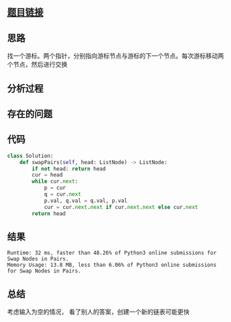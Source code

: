 [//]: # (@Author  : xu.junpeng)
[//]: # (@Time    : 2020/5/7 9:36 下午)
## [题目链接](https://leetcode.com/problems/swap-nodes-in-pairs/)

## 思路
找一个游标。两个指针，分别指向游标节点与游标的下一个节点。每次游标移动两个节点，然后进行交换
## 分析过程

## 存在的问题

## 代码
```python
class Solution:
    def swapPairs(self, head: ListNode) -> ListNode:
        if not head: return head
        cur = head
        while cur.next:
            p = cur
            q = cur.next
            p.val, q.val = q.val, p.val
            cur = cur.next.next if cur.next.next else cur.next
        return head

```

## 结果
```
Runtime: 32 ms, faster than 48.26% of Python3 online submissions for Swap Nodes in Pairs.
Memory Usage: 13.8 MB, less than 6.06% of Python3 online submissions for Swap Nodes in Pairs.
```
## 总结
考虑输入为空的情况， 看了别人的答案，创建一个新的链表可能更快
